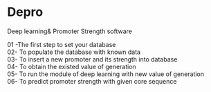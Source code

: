 # Depro
Deep learning&amp; Promoter Strength software

01 -The first step to set your database  
02- To populate the database with known data  
03- To insert a new promoter and its strength into database  
04- To obtain the existed value of generation  
05- To run the module of deep learning with new value of generation  
06- To predict promoter strength with given core sequence  
